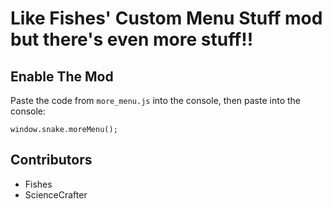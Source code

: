 # Like Fishes' Custom Menu Stuff mod but there's even more stuff!!

## Enable The Mod
Paste the code from `more_menu.js` into the console, then
paste into the console:
```
window.snake.moreMenu();
```

## Contributors
* Fishes
* ScienceCrafter
